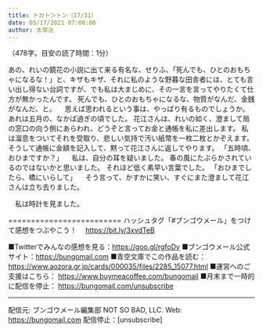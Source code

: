 ```yaml
---
title: トカトントン（17/31）
date: 05/17/2021 07:00:00
author: 太宰治
---
```


（478字。目安の読了時間：1分）

あの、れいの鏡花の小説に出て来る有名な、せりふ、「死んでも、ひとのおもちゃになるな！」と、キザもキザ、それに私のような野暮な田舎者には、とても言い出し得ない台詞ですが、でも私は大まじめに、その一言を言ってやりたくて仕方が無かったんです。
死んでも、ひとのおもちゃになるな、物質がなんだ、金銭がなんだ、と。
　思えば思われるという事は、やっぱり有るものでしょうか。
あれは五月の、なかば過ぎの頃でした。
花江さんは、れいの如く、澄まして局の窓口の向う側にあらわれ、どうぞと言ってお金と通帳を私に差出します。
私は溜息をついてそれを受取り、悲しい気持で汚い紙幣を一枚二枚とかぞえます。
そうして通帳に金額を記入して、黙って花江さんに返してやります。
「五時頃、おひまですか？」
　私は、自分の耳を疑いました。
春の風にたぶらかされているのではないかと思いました。
それほど低く素早い言葉でした。
「おひまでしたら、橋にいらして」
　そう言って、かすかに笑い、すぐにまた澄まして花江さんは立ち去りました。


　私は時計を見ました。

=========================
ハッシュタグ「#ブンゴウメール」をつけて感想をつぶやこう！　
https://bit.ly/3xvdTeB

■Twitterでみんなの感想を見る：https://goo.gl/rgfoDv
■ブンゴウメール公式サイト：https://bungomail.com
■青空文庫でこの作品を読む：https://www.aozora.gr.jp/cards/000035/files/2285_15077.html
■運営へのご支援はこちら： https://www.buymeacoffee.com/bungomail
■月末まで一時的に配信を停止： https://bungomail.com/unsubscribe

-------
配信元: ブンゴウメール編集部
NOT SO BAD, LLC.
Web: https://bungomail.com
配信停止：[unsubscribe]

